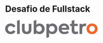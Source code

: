 # Desafio de Fullstack

<img src="./.github/assets/logo-clubpetro.png"
     alt="Clubpetro" width="300">
